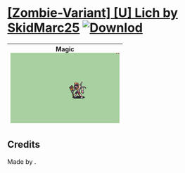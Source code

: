 # [\[Zombie-Variant\] \[U\] Lich by SkidMarc25](./) [![Downlod](https://img.shields.io/badge/Download--red?style=social&logo=github)](https://minhaskamal.github.io/DownGit/#/home?url=https://github.com/Klokinator/FE-Repo/tree/main/Battle%20Animations%2FMonsters%20-%20Basic%20Types%2F%5BZombie-Variant%5D%20%5BU%5D%20Lich%20by%20SkidMarc25)

| <b>Magic</b><br/><img alt="Magic animation" src="./6.%20Magic/Magic.gif"/> |
| :---: |

## Credits

Made by .

